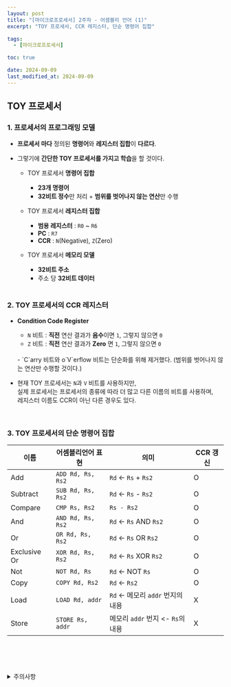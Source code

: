 ```yaml
---
layout: post
title: "[마이크로프로세서] 2주차 - 어셈블리 언어 (1)"
excerpt: "TOY 프로세서, CCR 레지스터, 단순 명령어 집합"

tags:
  - [마이크로프로세서]

toc: true

date: 2024-09-09
last_modified_at: 2024-09-09
---
```

## TOY 프로세서
### 1. 프로세서의 프로그래밍 모델
- **프로세서 마다** 정의된 **명령어**와 **레지스터 집합**이 **다르다**.  

- 그렇기에 **간단한 TOY 프로세서를 가지고 학습**을 할 것이다.  

  - TOY 프로세서 **명령어 집합**
    - **23개 명령어**
    - **32비트 정수**만 처리 + **범위를 벗어나지 않는 연산**만 수행  

  - TOY 프로세서 **레지스터 집합**
    - **범용 레지스터** : `R0` ~ `R6`
    - **PC** : `R7`
    - **CCR** : `N`(Negative), `Z`(Zero)  

  - TOY 프로세서 **메모리 모델**
    - **32비트 주소**
    - 주소 당 **32비트 데이터**  

    <br>

### 2. TOY 프로세서의 CCR 레지스터
- **Condition Code Register**
  - `N` 비트 : **직전** 연산 결과가 **음수**이면 `1`, 그렇지 않으면 `0`
  - `Z` 비트 : **직전** 연산 결과가 **Zero** 면 `1`, 그렇지 않으면 `0`  
  <br>
  - `C`arry 비트와 o`V`erflow 비트는 단순화를 위해 제거했다.  
  (범위를 벗어나지 않는 연산만 수행할 것이다.)  

  <br>

- 현재 TOY 프로세서는 `N`과 `V` 비트를 사용하지만,  
실제 프로세서는 프로세서의 종류에 따라 더 많고 다른 이름의 비트를 사용하며,  
레지스터 이름도 CCR이 아닌 다른 경우도 있다.  

<br>

### 3. TOY 프로세서의 단순 명령어 집합

|이름|어셈블리언어 표현|의미|CCR 갱신|
|---|---|---|---|
|Add|`ADD Rd, Rs, Rs2`|`Rd` <- `Rs` + `Rs2`|O|
|Subtract|`SUB Rd, Rs, Rs2`|`Rd` <- `Rs` - `Rs2`|O|
|Compare|`CMP Rs, Rs2`|`Rs - Rs2`|O|
|And|`AND Rd, Rs, Rs2`|`Rd` <- `Rs` AND `Rs2`|O|
|Or|`OR Rd, Rs, Rs2`|`Rd` <- `Rs` OR `Rs2`|O|
|Exclusive Or|`XOR Rd, Rs, Rs2`|`Rd` <- `Rs` XOR `Rs2`|O|
|Not|`NOT Rd, Rs`|`Rd` <- NOT `Rs`|O|
|Copy|`COPY Rd, Rs2`|`Rd` <- `Rs2`|O|
|Load|`LOAD Rd, addr`|`Rd` <- 메모리 `addr` 번지의 내용|X|
|Store|`STORE Rs, addr`|메모리 `addr` 번지 <- `Rs`의 내용|X|

<br>
<br>
<br>
<br>
<details>
<summary>주의사항</summary>
<div markdown="1">  

이 포스팅은 강원대학교 김용석 교수님의 마이크로프로세서 수업을 들으며 내용을 정리 한 것입니다.  
수업 내용에 대한 저작권은 교수님께 있으니,  
다른 곳으로의 무분별한 내용 복사를 자제해 주세요.  

</div>
</details>